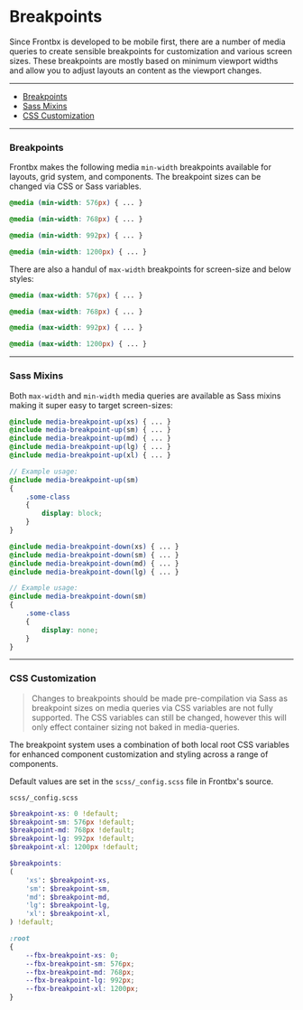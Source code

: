 # Breakpoints

Since Frontbx is developed to be mobile first, there are a number of media queries to create sensible breakpoints for customization and various screen sizes. These breakpoints are mostly based on minimum viewport widths and allow you to adjust layouts an content as the viewport changes.

---

*   [Breakpoints](#breakpoints)
*   [Sass Mixins](#sass-mixins)
*   [CSS Customization](#css-customization)

---

### Breakpoints

Frontbx makes the following media `min-width` breakpoints available for layouts, grid system, and components. The breakpoint sizes can be changed via CSS or Sass variables.

```css
@media (min-width: 576px) { ... }

@media (min-width: 768px) { ... }

@media (min-width: 992px) { ... }

@media (min-width: 1200px) { ... }
```

There are also a handul of `max-width` breakpoints for screen-size and below styles:

```css
@media (max-width: 576px) { ... }

@media (max-width: 768px) { ... }

@media (max-width: 992px) { ... }

@media (max-width: 1200px) { ... }
```

---

### Sass Mixins

Both `max-width` and `min-width` media queries are available as Sass mixins making it super easy to target screen-sizes:

```scss
@include media-breakpoint-up(xs) { ... }
@include media-breakpoint-up(sm) { ... }
@include media-breakpoint-up(md) { ... }
@include media-breakpoint-up(lg) { ... }
@include media-breakpoint-up(xl) { ... }

// Example usage:
@include media-breakpoint-up(sm)
{
    .some-class
    {
        display: block;
    }
}
```

```scss
@include media-breakpoint-down(xs) { ... }
@include media-breakpoint-down(sm) { ... }
@include media-breakpoint-down(md) { ... }
@include media-breakpoint-down(lg) { ... }

// Example usage:
@include media-breakpoint-down(sm)
{
    .some-class
    {
        display: none;
    }
}
```

---

### CSS Customization

> Changes to breakpoints should be made pre-compilation via Sass as breakpoint sizes on media queries via CSS variables are not fully supported. The CSS variables can still be changed, however this will only effect container sizing not baked in media-queries.

The breakpoint system uses a combination of both local root CSS variables for enhanced component customization and styling across a range of components.

Default values are set in the `scss/_config.scss` file in Frontbx's source.

```file-path
scss/_config.scss
```
```scss
$breakpoint-xs: 0 !default;
$breakpoint-sm: 576px !default;
$breakpoint-md: 768px !default;
$breakpoint-lg: 992px !default;
$breakpoint-xl: 1200px !default;

$breakpoints:
(
    'xs': $breakpoint-xs,
    'sm': $breakpoint-sm,
    'md': $breakpoint-md,
    'lg': $breakpoint-lg,
    'xl': $breakpoint-xl,
) !default;
```

```css
:root
{
    --fbx-breakpoint-xs: 0;
    --fbx-breakpoint-sm: 576px;
    --fbx-breakpoint-md: 768px;
    --fbx-breakpoint-lg: 992px;
    --fbx-breakpoint-xl: 1200px;
}
```
